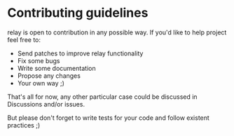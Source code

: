# Contributing guidelines

relay is open to contribution in any possible way. If you'd like to help
project feel free to:

* Send patches to improve relay functionality
* Fix some bugs
* Write some documentation
* Propose any changes
* Your own way ;)

That's all for now, any other particular case could be discussed in Discussions
and/or issues.

But please don't forget to write tests for your code and follow existent
practices ;)
